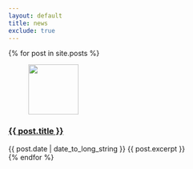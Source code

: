 ```yaml
---
layout: default
title: news
exclude: true
---
```


{% for post in site.posts %}
<div class="surface">
<figure>
	<img width="100px" src="{{post.feature_image}}">
</figure>
<h3>
	<a href="{{ post.url }}">
		{{ post.title }}
	</a>
</h3>
<time datetime="{{ post.date | date: "%Y-%m-%d" }}">{{ post.date | date_to_long_string }}</time>
{{ post.excerpt }}
</div>
{% endfor %}